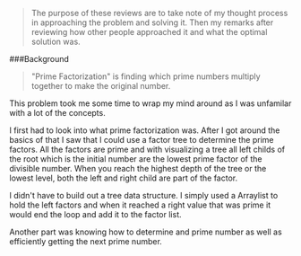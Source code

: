 >The purpose of these reviews are to take note of my thought process in approaching the problem and solving it. Then my remarks after reviewing how other people approached it and what the optimal solution was. 

###Background
>"Prime Factorization" is finding which prime numbers multiply together to make the original number.

This problem took me some time to wrap my mind around as I was unfamilar with a lot of the concepts. 

I first had to look into what prime factorization was. After I got around the basics of that I saw that I could use a factor tree to determine the prime factors. All the factors are prime and with visualizing a tree all left childs of the root which is the initial number are the lowest prime factor of the divisible number. When you reach the highest depth of the tree or the lowest level, both the left and right child are part of the factor. 

I didn't have to build out a tree data structure. I simply used a Arraylist to hold the left factors and when it reached a right value that was prime it would end the loop and add it to the factor list. 

Another part was knowing how to determine and prime number as well as efficiently getting the next prime number. 